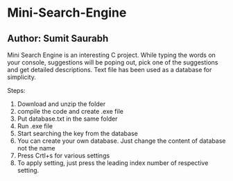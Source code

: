 Mini-Search-Engine
==================
Author: Sumit Saurabh
--------------------------

Mini Search Engine is an interesting C project. 
While typing the words on your console, 
suggestions will be poping out, 
pick one of the suggestions and get detailed descriptions.
Text file has been used as a database for simplicity.

Steps:
1. Download and unzip the folder
2. compile the code and create .exe file
3. Put database.txt in the same folder
4. Run .exe file
5. Start searching the key from the database
6. You can create your own database. Just change the content of database not the name
7. Press Crtl+s for various settings
8. To apply setting, just press the leading index number of respective setting.
